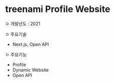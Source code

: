 # treenami Profile Website
ㅇ 개발년도 : 2021

ㅇ 주요기술 
  - Next.js, Open API

ㅇ 주요기능
  - Profile 
  - Dynamic Website
  - Open API 

